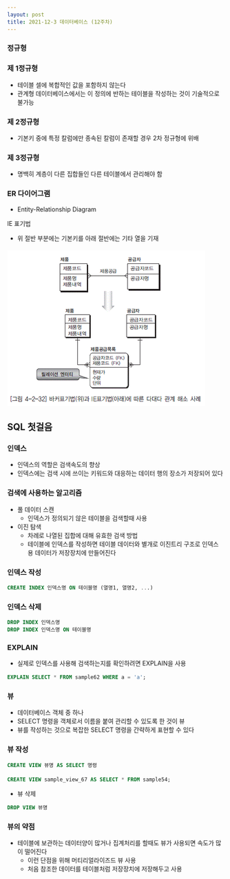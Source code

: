 ```yaml
---
layout: post
title: 2021-12-3 데이터베이스 (12주차)
---
```


### 정규형

### 제 1정규형

- 테이블 셀에 복합적인 값을 포함하지 않는다
- 관계형 데이터베이스에서는 이 정의에 반하는 테이블을 작성하는 것이 기술적으로 불가능

### 제 2정규형

- 기본키 중에 특정 칼럼에만 종속된 칼럼이 존재할 경우 2차 정규형에 위배

### 제 3정규형

- 명백히 계층이 다른 집합들인 다른 테이블에서 관리해야 함

### ER 다이어그램

- Entity-Relationship Diagram

IE 표기법

- 위 절반 부분에는 기본키를 아래 절반에는 기타 열을 기재

![image](https://github.com/POL6463/POL6463.github.io/blob/master/images/db_week12/image0.png?raw=true)

## SQL 첫걸음

### 인덱스

- 인덱스의 역할은 검색속도의 향상
- 인덱스에는 검색 시에 쓰이는 키워드와 대응하는 데이터 행의 장소가 저장되어 있다

### 검색에 사용하는 알고리즘

- 풀 데이터 스캔
    - 인덱스가 정의되기 않은 테이블을 검색할때 사용
- 이진 탐색
    - 차례로 나열된 집합에 대해 유효한 검색 방법
    - 테이블에 인덱스를 작성하면 테이블 데이터와 별개로 이진트리 구조로 인덱스용 데이터가 저장장치에 만들어진다

### 인덱스 작성

```sql
CREATE INDEX 인덱스명 ON 테이블명 (열명1, 열명2, ...)
```

### 인덱스 삭제

```sql
DROP INDEX 인덱스명
DROP INDEX 인덱스명 ON 테이블명
```

### EXPLAIN

- 실제로 인덱스를 사용해 검색하는지를 확인하려면 EXPLAIN을 사용

```sql
EXPLAIN SELECT * FROM sample62 WHERE a = 'a';
```

### 뷰

- 데이터베이스 객체 중 하나
- SELECT 명령을 객체로서 이름을 붙여 관리할 수 있도록 한 것이 뷰
- 뷰를 작성하는 것으로 복잡한 SELECT 명령을 간략하게 표현할 수 있다

### 뷰 작성

```sql
CREATE VIEW 뷰명 AS SELECT 명령

CREATE VIEW sample_view_67 AS SELECT * FROM sample54;
```

- 뷰 삭제

```sql
DROP VIEW 뷰명
```

### 뷰의 약점

- 테이블에 보관하는 데이터양이 많거나 집계처리를 할때도 뷰가 사용되면 속도가 많이 떨어진다
    - 이런 단점을 위해 머티리얼라이즈드 뷰 사용
    - 처음 참조한 데이터를 테이블처럼 저장장치에 저장해두고 사용
    